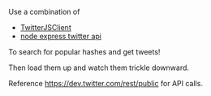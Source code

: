 
Use a combination of

* [TwitterJSClient](https://github.com/BoyCook/TwitterJSClient)
* [node express twitter api](https://github.com/jacobscarter/Twitter-API-with-Node-and-Express)

To search for popular hashes and get tweets!

Then load them up and watch them trickle downward.

Reference <https://dev.twitter.com/rest/public> for API calls.

